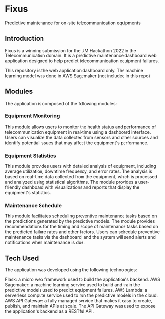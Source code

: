 # Fixus
Predictive maintenance for on-site telecommunication equipments

## Introduction
Fixus is a winning submission for the UM Hackathon 2022 in the Telecommunication domain. It is a predictive maintenance dashboard web application designed to help predict telecommunication equipment failures.

This repository is the web application dashboard only. The machine learning model was done in AWS Sagemaker (not included in this repo)

## Modules
The application is composed of the following modules:

### Equipment Monitoring
This module allows users to monitor the health status and performance of telecommunication equipment in real-time using a dashboard interface. Users can visualize the data collected from sensors and other sources and identify potential issues that may affect the equipment's performance.

### Equipment Statistics
This module provides users with detailed analysis of equipment, including average utilization, downtime frequency, and error rates. The analysis is based on real-time data collected from the equipment, which is processed and analyzed using statistical algorithms. The module provides a user-friendly dashboard with visualizations and reports that display the equipment's statistics.

### Maintenance Schedule
This module facilitates scheduling preventive maintenance tasks based on the predictions generated by the predictive models. The module provides recommendations for the timing and scope of maintenance tasks based on the predicted failure rates and other factors. Users can schedule preventive maintenance tasks via the dashboard, and the system will send alerts and notifications when maintenance is due.

## Tech Used
The application was developed using the following technologies:

Flask: a micro web framework used to build the application's backend.
AWS Sagemaker: a machine learning service used to build and train the predictive models used to predict equipment failures.
AWS Lambda: a serverless compute service used to run the predictive models in the cloud.
AWS API Gateway: a fully managed service that makes it easy to create, publish, and maintain APIs at scale. The API Gateway was used to expose the application's backend as a RESTful API.

